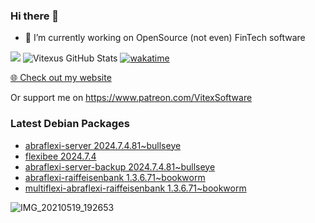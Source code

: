 ### Hi there 👋

- 🔭 I’m currently working on OpenSource  (not even) FinTech software

![](https://komarev.com/ghpvc/?username=Vitexus)
![Vitexus GitHub Stats](https://github-readme-stats.vercel.app/api?username=Vitexus&show_icons=true)
[![wakatime](https://wakatime.com/badge/user/5abba9ca-813e-43ac-9b5f-b1cfdf3dc1c7.svg)](https://wakatime.com/@5abba9ca-813e-43ac-9b5f-b1cfdf3dc1c7)

<p><a href="https://vitexsoftware.cz">🌐 Check out my website</a></p>

Or support me on https://www.patreon.com/VitexSoftware

### Latest Debian Packages
<!-- DEBIAN-PACKAGES-LIST:START -->
- [abraflexi-server 2024.7.4.81~bullseye](https://repo.vitexsoftware.com/package.php?package=abraflexi-server)
- [flexibee 2024.7.4](https://repo.vitexsoftware.com/package.php?package=flexibee)
- [abraflexi-server-backup 2024.7.4.81~bullseye](https://repo.vitexsoftware.com/package.php?package=abraflexi-server-backup)
- [abraflexi-raiffeisenbank 1.3.6.71~bookworm](https://repo.vitexsoftware.com/package.php?package=abraflexi-raiffeisenbank)
- [multiflexi-abraflexi-raiffeisenbank 1.3.6.71~bookworm](https://repo.vitexsoftware.com/package.php?package=multiflexi-abraflexi-raiffeisenbank)
<!-- DEBIAN-PACKAGES-LIST:END -->

![IMG_20210519_192653](https://user-images.githubusercontent.com/2621130/120022731-1bd48900-bfed-11eb-90f9-4f88f560b8b7.jpg)

<!--
**Vitexus/Vitexus** is a ✨ _special_ ✨ repository because its `README.md` (this file) appears on your GitHub profile.

Here are some ideas to get you started:

- 🌱 I’m currently learning ...
- 👯 I’m looking to collaborate on ...
- 🤔 I’m looking for help with ...
- 💬 Ask me about ...
- 📫 How to reach me: ...
- 😄 Pronouns: ...
- ⚡ Fun fact: ...
-->



